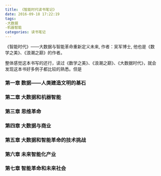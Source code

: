 ```yaml
---
title: 《智能时代读书笔记》
date: 2016-09-18 17:22:19
tags:
-大数据
-机器智能
categories: 读书笔记 
---
```


《智能时代》——大数据与智能革命重新定义未来, 作者：吴军博士, 他也是《数学之美》、《浪潮之巅》的作者。

整体感觉这本书写的还行，读过《数学之美》、《浪潮之巅》、《大数据时代》，就会发现这本书好多例子都比较的熟悉。但是

### 第一章 数据——人类建造文明的基石
### 第二章 大数据和机器智能
### 第三章 思维革命
### 第四章 大数据与商业
### 第五章 大数据和智能革命的技术挑战
### 第六章 未来智能化产业
### 第七章 智能革命和未来社会
 
